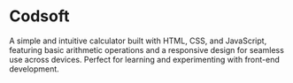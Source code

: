 # Codsoft
A simple and intuitive calculator built with HTML, CSS, and JavaScript, featuring basic arithmetic operations and a responsive design for seamless use across devices. Perfect for learning and experimenting with front-end development.

